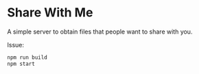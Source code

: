# Share With Me

A simple server to obtain files that people want to share with you.

Issue:

```bash
npm run build
npm start
```